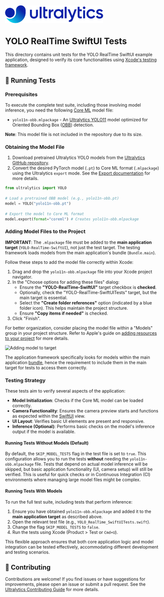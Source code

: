 <a href="https://www.ultralytics.com/"><img src="https://raw.githubusercontent.com/ultralytics/assets/main/logo/Ultralytics_Logotype_Original.svg" width="320" alt="Ultralytics logo"></a>

# YOLO RealTime SwiftUI Tests

This directory contains unit tests for the YOLO RealTime SwiftUI example application, designed to verify its core functionalities using [Xcode's testing framework](https://developer.apple.com/documentation/xctest).

## 🧪 Running Tests

### Prerequisites

To execute the complete test suite, including those involving model inference, you need the following [Core ML](https://developer.apple.com/documentation/coreml) model file:

-   `yolo11n-obb.mlpackage` - An [Ultralytics YOLO11](https://docs.ultralytics.com/models/yolo11/) model optimized for Oriented Bounding Box ([OBB](https://docs.ultralytics.com/tasks/obb/)) detection.

**Note**: This model file is not included in the repository due to its size.

### Obtaining the Model File

1.  Download pretrained Ultralytics YOLO models from the [Ultralytics GitHub repository](https://github.com/ultralytics/ultralytics).
2.  Convert the desired PyTorch model (`.pt`) to Core ML format (`.mlpackage`) using the Ultralytics `export` mode. See the [Export documentation](https://docs.ultralytics.com/modes/export/) for more details.

```python
from ultralytics import YOLO

# Load a pretrained OBB model (e.g., yolo11n-obb.pt)
model = YOLO("yolo11n-obb.pt")

# Export the model to Core ML format
model.export(format="coreml") # Creates yolo11n-obb.mlpackage
```

### Adding Model Files to the Project

**IMPORTANT**: The `.mlpackage` file must be added to the **main application target** (`YOLO-RealTime-SwiftUI`), not just the test target. The testing framework loads models from the main application's bundle (`Bundle.main`).

Follow these steps to add the model file correctly within Xcode:

1.  Drag and drop the `yolo11n-obb.mlpackage` file into your Xcode project navigator.
2.  In the "Choose options for adding these files" dialog:
    -   Ensure the **"YOLO-RealTime-SwiftUI"** target checkbox is **checked**.
    -   Optionally, check the "YOLO-RealTime-SwiftUITests" target, but the main target is essential.
    -   Select the **"Create folder references"** option (indicated by a blue folder icon). This helps maintain the project structure.
    -   Ensure **"Copy items if needed"** is checked.
3.  Click "Finish".

For better organization, consider placing the model file within a "Models" group in your project structure. Refer to Apple's guide on [adding resources to your project](https://developer.apple.com/documentation/xcode/adding-resources-to-your-project) for more details.

![Adding model to target](https://docs-assets.developer.apple.com/published/abd9789384/ff4127a0-80a6-4716-b1cd-fc1facce5d8e.png)

The application framework specifically looks for models within the main application [bundle](https://developer.apple.com/documentation/foundation/bundle), hence the requirement to include them in the main target for tests to access them correctly.

### Testing Strategy

These tests aim to verify several aspects of the application:

-   **Model Initialization**: Checks if the Core ML model can be loaded correctly.
-   **Camera Functionality**: Ensures the camera preview starts and functions as expected within the [SwiftUI](https://developer.apple.com/xcode/swiftui/) view.
-   **UI Layout**: Verifies basic UI elements are present and responsive.
-   **Inference (Optional)**: Performs basic checks on the model's inference output if the model is available.

#### Running Tests Without Models (Default)

By default, the `SKIP_MODEL_TESTS` flag in the test file is set to `true`. This configuration allows you to run the tests **without** needing the `yolo11n-obb.mlpackage` file. Tests that depend on actual model inference will be skipped, but basic application functionality (UI, camera setup) will still be verified. This is useful for quick checks or in Continuous Integration (CI) environments where managing large model files might be complex.

#### Running Tests With Models

To run the full test suite, including tests that perform inference:

1.  Ensure you have obtained `yolo11n-obb.mlpackage` and added it to the **main application target** as described above.
2.  Open the relevant test file (e.g., `YOLO_RealTime_SwiftUITests.swift`).
3.  Change the flag `SKIP_MODEL_TESTS` to `false`.
4.  Run the tests using Xcode (Product > Test or `Cmd+U`).

This flexible approach ensures that both core application logic and model integration can be tested effectively, accommodating different development and testing scenarios.

## 🤝 Contributing

Contributions are welcome! If you find issues or have suggestions for improvements, please open an issue or submit a pull request. See the [Ultralytics Contributing Guide](https://docs.ultralytics.com/help/contributing/) for more details.
